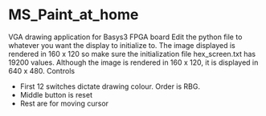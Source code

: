 # MS_Paint_at_home
VGA drawing application for Basys3 FPGA board
Edit the python file to whatever you want the display to initialize to. 
The image displayed is rendered in 160 x 120 so make sure the initialization file hex_screen.txt has 19200 values.
Although the image is rendered in 160 x 120, it is displayed in 640 x 480.
Controls
- First 12 switches dictate drawing colour. Order is RBG.
- Middle button is reset
- Rest are for moving cursor
